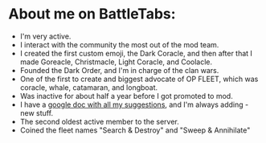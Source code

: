 # About me on BattleTabs:

- I'm very active.
- I interact with the community the most out of the mod team.
- I created the first custom emoji, the Dark Coracle, and then after that I made Goreacle, Christmacle, Light Coracle, and Coolacle.
- Founded the Dark Order, and I'm in charge of the clan wars.
- One of the first to create and biggest advocate of OP FLEET, which was coracle, whale, catamaran, and longboat.
- Was inactive for about half a year before I got promoted to mod.
- I have a [google doc with all my suggestions](https://docs.google.com/document/d/1BOwbXOlt7jJ7XDTCMniq-juScWAeL2NWatiUwouIqiI/edit?usp=sharing), and I'm always adding - new stuff.
- The second oldest active member to the server.
- Coined the fleet names "Search & Destroy" and "Sweep & Annihilate"
